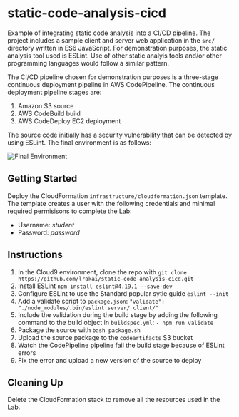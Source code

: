 # static-code-analysis-cicd

Example of integrating static code analysis into a CI/CD pipeline. The project includes a sample client and server web application in the `src/` directory written in ES6 JavaScript. For demonstration purposes, the static analysis tool used is ESLint. Use of other static analyis tools and/or other programming languages would follow a similar pattern.

The CI/CD pipeline chosen for demonstration purposes is a three-stage continuous deployment pipeline in AWS CodePipeline. The continuous deployment pipeline stages are:

1. Amazon S3 source
2. AWS CodeBuild build
3. AWS CodeDeploy EC2 deployment

The source code initially has a security vulnerability that can be detected by using ESLint. The final environment is as follows:

![Final Environment](https://user-images.githubusercontent.com/3911650/39382293-3fdec066-4a22-11e8-8b67-84abc98b17e5.png)

## Getting Started

Deploy the CloudFormation `infrastructure/cloudformation.json` template. The template creates a user with the following credentials and minimal required permisisons to complete the Lab:

- Username: _student_
- Password: _password_

## Instructions

1. In the Cloud9 environment, clone the repo with `git clone https://github.com/lrakai/static-code-analysis-cicd.git`
1. Install ESLint `npm install eslint@4.19.1 --save-dev`
1. Configure ESLint to use the Standard popular sytle guide `eslint --init`
1. Add a validate script to `package.json`: `"validate": "./node_modules/.bin/eslint server/ client/"`
1. Include the validation during the build stage by adding the following command to the build object in `buildspec.yml`: `- npm run validate`
1. Package the source with `bash package.sh`
1. Upload the source package to the `codeartifacts` S3 bucket
1. Watch the CodePipeline pipeline fail the build stage because of ESLint errors
1. Fix the error and upload a new version of the source to deploy

## Cleaning Up

Delete the CloudFormation stack to remove all the resources used in the Lab.